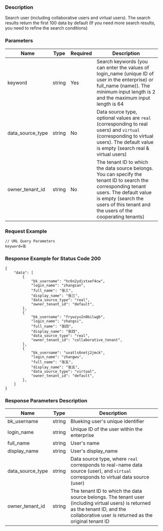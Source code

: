 ### Description

Search user (including collaborative users and virtual users). The search results return the first 100 data by default (If you need more search results, you need to refine the search conditions)

### Parameters

| Name             | Type   | Required | Description                                                                                                                                                                                                                   |
|------------------|--------|----------|-------------------------------------------------------------------------------------------------------------------------------------------------------------------------------------------------------------------------------|
| keyword          | string | Yes      | Search keywords (you can enter the values of login_name (unique ID of user in the enterprise) or full_name (name)). The minimum input length is 2 and the maximum input length is 64                                          |
| data_source_type | string | No       | Data source type, optional values are `real` (corresponding to real users) and `virtual` (corresponding to virtual users). The default value is empty (search real & virtual users)                                           |
| owner_tenant_id  | string | No       | The tenant ID to which the data source belongs. You can specify the tenant ID to search the corresponding tenant users. The default value is empty (search the users of this tenant and the users of the cooperating tenants) |

### Request Example

```
// URL Query Parameters
keyword=张
```

### Response Example for Status Code 200

```json5
{
    "data": [
        {
            "bk_username": "hc6n2ydjxtxef4cw",
            "login_name": "zhangsan",
            "full_name": "张三",
            "display_name": "张三",
            "data_source_type": "real",
            "owner_tenant_id": "default",
        },
        {
            "bk_username": "frywzyv2n0bilwgb",
            "login_name": "zhangsi",
            "full_name": "张四",
            "display_name": "张四",
            "data_source_type": "real",
            "owner_tenant_id": "collaborative_tenant",
        },
        {
            "bk_username": "uvatls6netj2jmck",
            "login_name": "zhangwu",
            "full_name": "张五",
            "display_name": "张五",
            "data_source_type": "virtual",
            "owner_tenant_id": "default",
        },
    ]
}
```

### Response Parameters Description

| Name             | Type   | Description                                                                                                                                                                              |
|------------------|--------|------------------------------------------------------------------------------------------------------------------------------------------------------------------------------------------|
| bk_username      | string | Blueking user's unique identifier                                                                                                                                                        |
| login_name       | string | Unique ID of the user within the enterprise                                                                                                                                              |
| full_name        | string | User's name                                                                                                                                                                              |
| display_name     | string | User's display_name                                                                                                                                                                      |
| data_source_type | string | Data source type, where `real` corresponds to real-name data source (user), and `virtual` corresponds to virtual data source (user)                                                      |
| owner_tenant_id  | string | The tenant ID to which the data source belongs. The tenant user (including virtual users) is returned as the tenant ID, and the collaborative user is returned as the original tenant ID | |
